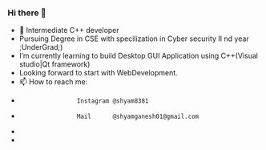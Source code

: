 ### Hi there 👋
- 🔭 Intermediate C++ developer
- Pursuing Degree in CSE with specilization in Cyber security II nd year ;UnderGrad;)
- I’m currently learning to build Desktop GUI Application using C++(Visual studio|Qt framework)
- Looking forward to start with WebDevelopment.
- 📫 How to reach me: 
-                     Instagram @shyam8381
-                     Mail      @shyamganesh01@gmail.com
- 
- 

